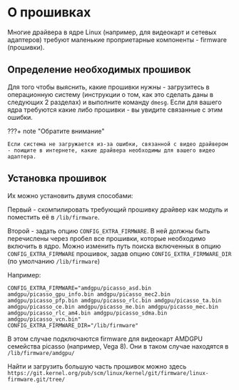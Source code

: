 # О прошивках

Многие драйвера в ядре Linux (например, для видеокарт и сетевых адаптеров) требуют маленькие проприетарные компоненты - firmware (прошивки).

## Определение необходимых прошивок

Для того чтобы выяснить, какие прошивки нужны - загрузитесь в операционную систему (инструкции о том, как это сделать даны в следующих 2 разделах) и выполните команду `dmesg`. Если для вашего ядра требуются какие либо прошивки - вы увидите связанные с этим ошибки.

???+ note "Обратите внимание"

	Если система не загружается из-за ошибки, связанной с видео драйвером - поищите в интернете, какие драйвера необходимы для вашего видео адаптера.

## Установка прошивок

Их можно установить двумя способами:

Первый - скомпилировать требующий прошивку драйвер как модуль и поместить её в `/lib/firmware`.

Второй - задать опцию `CONFIG_EXTRA_FIRMWARE`. В ней должны быть перечислены через пробел все прошивки, которые необходимо включить в ядро.
Можно изменить путь поиска включенных в опцию `CONFIG_EXTRA_FIRMWARE` прошивок, задав опцию `CONFIG_EXTRA_FIRMWARE_DIR` (по умолчанию `/lib/firmware`)

Например:

```
CONFIG_EXTRA_FIRMWARE="amdgpu/picasso_asd.bin amdgpu/picasso_gpu_info.bin amdgpu/picasso_mec2.bin amdgpu/picasso_pfp.bin amdgpu/picasso_rlc.bin amdgpu/picasso_ta.bin amdgpu/picasso_ce.bin amdgpu/picasso_me.bin amdgpu/picasso_mec.bin amdgpu/picasso_rlc_am4.bin amdgpu/picasso_sdma.bin amdgpu/picasso_vcn.bin"
CONFIG_EXTRA_FIRMWARE_DIR="/lib/firmware"
```

В этом случае подключаются firmware для видеокарт AMDGPU семейства picasso (например, Vega 8). Они в таком случае находятся в `/lib/firmware/amdgpu/`

Найти и загрузить большую часть прошивок можно здесь `https://git.kernel.org/pub/scm/linux/kernel/git/firmware/linux-firmware.git/tree/`
